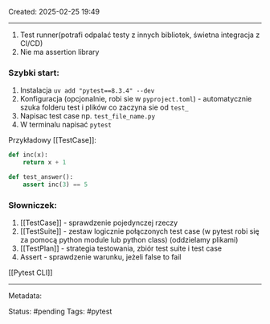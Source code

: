 Created: 2025-02-25 19:49

---
1. Test runner(potrafi odpalać testy z innych bibliotek, świetna integracja z CI/CD)
2. Nie ma assertion library

### Szybki start:

1. Instalacja `uv add "pytest==8.3.4" --dev`
2. Konfiguracja (opcjonalnie, robi sie w `pyproject.toml`) - automatycznie szuka folderu test i plików co zaczyna sie od `test_`
3. Napisac test case np. `test_file_name.py`
4. W terminalu napisać `pytest`

Przykładowy [[TestCase]]:


```python
def inc(x):
    return x + 1

def test_answer():
    assert inc(3) == 5
```

### Słowniczek:
1. [[TestCase]] - sprawdzenie pojedynczej rzeczy
2. [[TestSuite]] - zestaw logicznie połączonych test case (w pytest robi się za pomocą python module lub python class) (oddzielamy plikami)
3. [[TestPlan]] - strategia testowania, zbiór test suite i test case
4. Assert - sprawdzenie warunku, jeżeli false to fail

[[Pytest CLI]]




---
Metadata:

Status: #pending
Tags: #pytest
